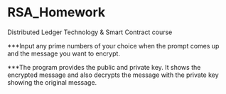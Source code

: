 # RSA_Homework
Distributed Ledger Technology &amp; Smart Contract course

***Input any prime numbers of your choice when the prompt comes up and the message you want to encrypt. 

***The program provides the public and private key. It shows the encrypted message and also decrypts the message with the private key showing the original message. 
